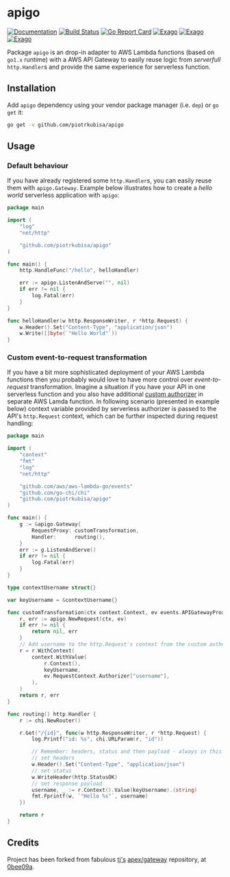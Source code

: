 # apigo

[![Documentation](https://godoc.org/github.com/piotrkubisa/apigo?status.svg)](http://godoc.org/github.com/piotrkubisa/apigo)
[![Build Status](https://travis-ci.org/piotrkubisa/apigo.svg?branch=master)](https://travis-ci.org/piotrkubisa/apigo)
[![Go Report Card](https://goreportcard.com/badge/github.com/piotrkubisa/apigo)](https://goreportcard.com/report/github.com/piotrkubisa/apigo)
[![Exago](https://api.exago.io:443/badge/rank/github.com/piotrkubisa/apigo)](https://exago.io/project/github.com/piotrkubisa/apigo)
[![Exago](https://api.exago.io:443/badge/cov/github.com/piotrkubisa/apigo)](https://exago.io/project/github.com/piotrkubisa/apigo)
[![Exago](https://api.exago.io:443/badge/thirdparties/github.com/piotrkubisa/apigo)](https://exago.io/project/github.com/piotrkubisa/apigo)

Package `apigo` is an drop-in adapter to AWS Lambda functions (based on `go1.x` runtime) with a AWS API Gateway to easily reuse logic from _serverfull_ `http.Handler`s and provide the same experience for serverless function.

## Installation

Add `apigo` dependency using your vendor package manager (i.e. `dep`) or `go get` it:

```bash
go get -v github.com/piotrkubisa/apigo
```

## Usage

### Default behaviour

If you have already registered some `http.Handler`s, you can easily reuse them with `apigo.Gateway`.
Example below illustrates how to create a _hello world_ serverless application with `apigo`:

```go
package main

import (
	"log"
	"net/http"

	"github.com/piotrkubisa/apigo"
)

func main() {
	http.HandleFunc("/hello", helloHandler)

	err := apigo.ListenAndServe("", nil)
	if err != nil {
		log.Fatal(err)
	}
}

func helloHandler(w http.ResponseWriter, r *http.Request) {
	w.Header().Set("Content-Type", "application/json")
	w.Write([]byte(`"Hello World"`))
}
```

### Custom event-to-request transformation

If you have a bit more sophisticated deployment of your AWS Lambda functions then you probably would love to have more control over _event-to-request_ transformation.
Imagine a situation if you have your API in one serverless function and you also have additional [custom authorizer](https://aws.amazon.com/blogs/compute/introducing-custom-authorizers-in-amazon-api-gateway/) in separate AWS Lamda function.
In following scenario (presented in example below) context variable provided by serverless authorizer is passed to the API's `http.Request` context, which can be further inspected during request handling:

```go
package main

import (
	"context"
	"fmt"
	"log"
	"net/http"

	"github.com/aws/aws-lambda-go/events"
	"github.com/go-chi/chi"
	"github.com/piotrkubisa/apigo"
)

func main() {
	g := &apigo.Gateway{
		RequestProxy: customTransformation,
		Handler:      routing(),
	}
	err := g.ListenAndServe()
	if err != nil {
		log.Fatal(err)
	}
}

type contextUsername struct{}

var keyUsername = &contextUsername{}

func customTransformation(ctx context.Context, ev events.APIGatewayProxyRequest) (*http.Request, error) {
	r, err := apigo.NewRequest(ctx, ev)
	if err != nil {
		return nil, err
	}
	// Add username to the http.Request's context from the custom authorizer
	r = r.WithContext(
		context.WithValue(
			r.Context(),
			keyUsername,
			ev.RequestContext.Authorizer["username"],
		),
	)
	return r, err
}

func routing() http.Handler {
	r := chi.NewRouter()

	r.Get("/{id}", func(w http.ResponseWriter, r *http.Request) {
		log.Printf("id: %s", chi.URLParam(r, "id"))

		// Remember: headers, status and then payload - always in this order
		// set headers
		w.Header().Set("Content-Type", "application/json")
		// set status
		w.WriteHeader(http.StatusOK)
		// set response payload
		username, _ := r.Context().Value(keyUsername).(string)
		fmt.Fprintf(w, `"Hello %s"`, username)
	})

	return r
}
```

## Credits

Project has been forked from fabulous [tj's](https://github.com/tj) [apex/gateway](https://github.com/apex) repository,
at [0bee09a](https://github.com/piotrkubisa/apigo/commit/0bee09ab83e1d4ea098e77c38ce90890a25c42cb).
